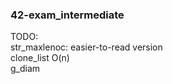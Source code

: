 ### 42-exam_intermediate

TODO:</br>
str_maxlenoc: easier-to-read version</br>
clone_list O(n)</br>
g_diam

